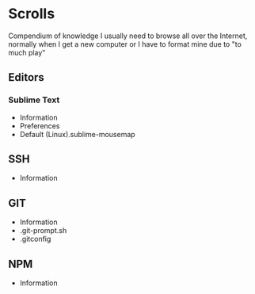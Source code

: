 Scrolls
=======

Compendium of knowledge I usually need to browse all over the Internet,
normally when I get a new computer or I have to format mine due to
"to much play"


Editors
-------

### Sublime Text

* Information
* Preferences
* Default (Linux).sublime-mousemap


SSH
---

* Information


GIT
---

* Information
* .git-prompt.sh
* .gitconfig


NPM
---

* Information

